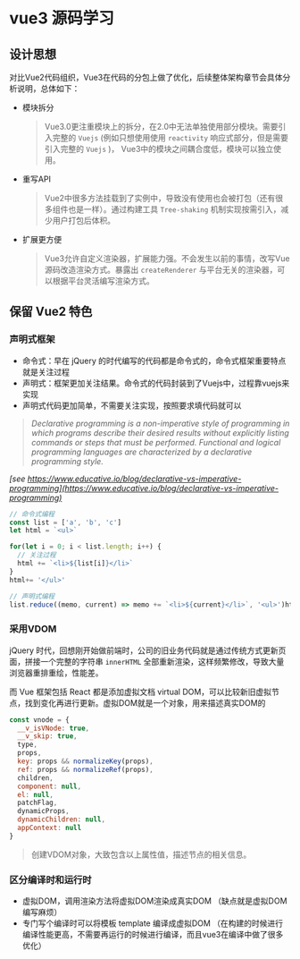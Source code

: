 # vue3 源码学习
## 设计思想

对比Vue2代码组织，Vue3在代码的分包上做了优化，后续整体架构章节会具体分析说明，总体如下：

- 模块拆分

  > Vue3.0更注重模块上的拆分，在2.0中无法单独使用部分模块。需要引入完整的 `Vuejs` (例如只想使用使用 `reactivity` 响应式部分，但是需要引入完整的 `Vuejs` )， Vue3中的模块之间耦合度低，模块可以独立使用。

- 重写API

  > Vue2中很多方法挂载到了实例中，导致没有使用也会被打包（还有很多组件也是一样）。通过构建工具 `Tree-shaking` 机制实现按需引入，减少用户打包后体积。

- 扩展更方便

  > Vue3允许自定义渲染器，扩展能力强。不会发生以前的事情，改写Vue源码改造渲染方式。暴露出 `createRenderer` 与平台无关的渲染器，可以根据平台灵活编写渲染方式。

## 保留 Vue2 特色

### 声明式框架

- 命令式：早在 jQuery 的时代编写的代码都是命令式的，命令式框架重要特点就是关注过程
- 声明式：框架更加关注结果。命令式的代码封装到了Vuejs中，过程靠vuejs来实现
- 声明式代码更加简单，不需要关注实现，按照要求填代码就可以

> *Declarative programming is a non-imperative style of programming in which programs describe their desired results without explicitly listing commands or steps that must be performed. Functional and logical programming languages are characterized by a declarative programming style.*

*[see https://www.educative.io/blog/declarative-vs-imperative-programming](https://www.educative.io/blog/declarative-vs-imperative-programming)*

```js
// 命令式编程
const list = ['a', 'b', 'c']
let html = `<ul>`

for(let i = 0; i < list.length; i++) {
  // 关注过程
  html += `<li>${list[i]}</li>`
}
html+= '</ul>'

// 声明式编程
list.reduce((memo, current) => memo += `<li>${current}</li>`, '<ul>')html += '</ul'
```

### 采用VDOM

jQuery 时代，回想刚开始做前端时，公司的旧业务代码就是通过传统方式更新页面，拼接一个完整的字符串 `innerHTML` 全部重新渲染，这样频繁修改，导致大量浏览器重排重绘，性能差。

而 Vue 框架包括 React 都是添加虚拟文档 virtual DOM，可以比较新旧虚拟节点，找到变化再进行更新。虚拟DOM就是一个对象，用来描述真实DOM的

```js
const vnode = {
  __v_isVNode: true,
  __v_skip: true,
  type,
  props,
  key: props && normalizeKey(props),
  ref: props && normalizeRef(props),
  children,
  component: null,
  el: null,
  patchFlag,
  dynamicProps,
  dynamicChildren: null,
  appContext: null
} 
```

> 创建VDOM对象，大致包含以上属性值，描述节点的相关信息。

### 区分编译时和运行时

- 虚拟DOM，调用渲染方法将虚拟DOM渲染成真实DOM （缺点就是虚拟DOM编写麻烦）
- 专门写个编译时可以将模板 template 编译成虚拟DOM （在构建的时候进行编译性能更高，不需要再运行的时候进行编译，而且vue3在编译中做了很多优化）
